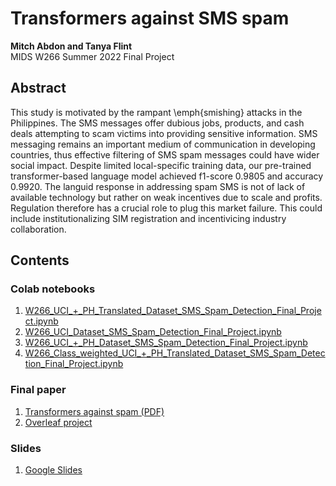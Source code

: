 # Transformers against SMS spam
**Mitch Abdon and Tanya Flint**  
MIDS W266 Summer 2022 Final Project

## Abstract
This study is motivated by the rampant \emph{smishing} attacks in the Philippines. The SMS messages offer dubious jobs, products, and cash deals attempting to scam victims into providing sensitive information. SMS messaging remains an important medium of communication in developing countries, thus effective filtering of SMS spam messages could have wider social impact. Despite limited local-specific training data, our pre-trained transformer-based language model achieved f1-score 0.9805 and accuracy 0.9920. The languid response in addressing spam SMS is not of lack of available technology but rather on weak incentives due to scale and profits. Regulation therefore has a crucial role to plug this market failure. This could include institutionalizing SIM registration and incentivicing industry collaboration. 

## Contents
### Colab notebooks
1. [W266_UCI_+_PH_Translated_Dataset_SMS_Spam_Detection_Final_Project.ipynb](https://colab.research.google.com/drive/1AyFMlb8DHwZBN2WB5Qy-iPnPM3uqMwdE?usp=sharing)
2. [W266_UCI_Dataset_SMS_Spam_Detection_Final_Project.ipynb](https://colab.research.google.com/drive/1Dqy5qz4MVGE6pvp9J2kLcO_WV1yAX93Q?usp=sharing)
3. [W266_UCI_+_PH_Dataset_SMS_Spam_Detection_Final_Project.ipynb](https://colab.research.google.com/drive/1N1Jcndxd43u8gta9e8S1eSydPIxn6voK?usp=sharing)
4. [W266_Class_weighted_UCI_+_PH_Translated_Dataset_SMS_Spam_Detection_Final_Project.ipynb](https://colab.research.google.com/drive/1EG4zmyLo-XDOYC_J-PJg5jS7DRw8Jcnl?usp=sharing)

### Final paper 
1. [Transformers against spam (PDF)](https://github.com/mitchabdon/w266-spam-sms/blob/main/docs/W266_Transformers%20against%20spam_MA_TF.pdf)
2. [Overleaf project](https://www.overleaf.com/project/62a55b574128ad7c73c9464d)

### Slides
1. [Google Slides](https://docs.google.com/presentation/d/1YKZcB275VV0OC-8QDzN0WFX70CH-UGy5JslP6zyG3x0/edit?usp=sharing)
